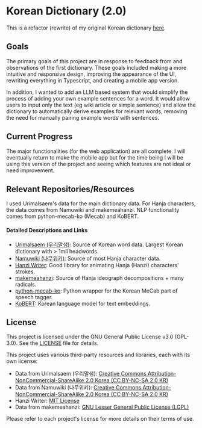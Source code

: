 # Korean Dictionary (2.0)

This is a refactor (rewrite) of my original Korean dictionary [here](https://github.com/krduffy/korean-dictionary).

## Goals

The primary goals of this project are in response to feedback from and observations of the first dictionary. These goals included making a more intuitive and responsive design, improving the appearance of the UI, rewriting everything in Typescript, and creating a mobile app version.

In addition, I wanted to add an LLM based system that would simplify the process of adding your own example sentences for a word. It would allow users to input only the text (eg wiki article or simple sentence) and allow the dictionary to automatically derive examples for relevant words, removing the need for manually pairing example words with sentences.

## Current Progress

The major functionalities (for the web application) are all complete. I will eventually return to make the mobile app but for the time being I will be using this version of the project and seeing which features are not ideal or need improvement.

## Relevant Repositories/Resources

I used Urimalsaem's data for the main dictionary data. For Hanja characters, the data comes from Namuwiki and makemeahanzi.
NLP functionality comes from python-mecab-ko (Mecab) and KoBERT.

#### Detailed Descriptions and Links

- [Urimalsaem (우리말샘)](https://opendict.korean.go.kr/main): Source of Korean word data. Largest Korean dictionary with > 1mil headwords.
- [Namuwiki (나무위키)](https://namu.wiki): Source of most Hanja character data.
- [Hanzi Writer](https://github.com/chanind/hanzi-writer): Good library for animating Hanja (Hanzi) characters' strokes.
- [makemeahanzi](https://github.com/skishore/makemeahanzi): Source of Hanja ideograph decompositions + many radicals.
- [python-mecab-ko](https://github.com/jonghwanhyeon/python-mecab-ko): Python wrapper for the Korean MeCab part of speech tagger.
- [KoBERT](https://github.com/SKTBrain/KoBERT): Korean language model for text embeddings.

## License

This project is licensed under the GNU General Public License v3.0 (GPL-3.0). See the [LICENSE](LICENSE) file for details.

This project uses various third-party resources and libraries, each with its own license:

- Data from Urimalsaem (우리말샘): [Creative Commons Attribution-NonCommercial-ShareAlike 2.0 Korea (CC BY-NC-SA 2.0 KR)](LICENSES/by-nc-sa-2.0-kr.txt)
- Data from Namuwiki (나무위키): [Creative Commons Attribution-NonCommercial-ShareAlike 2.0 Korea (CC BY-NC-SA 2.0 KR)](LICENSES/by-nc-sa-2.0-kr.txt)
- Hanzi Writer: [MIT License](LICENSES/mit.txt)
- Data from makemeahanzi: [GNU Lesser General Public License (LGPL)](LICENSES/lgpl.txt)

Please refer to each project's license for more details on their terms of use.
